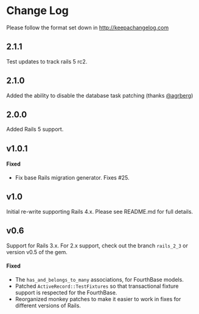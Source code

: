 # Change Log

Please follow the format set down in http://keepachangelog.com

## 2.1.1

Test updates to track rails 5 rc2.

## 2.1.0

Added the ability to disable the database task patching (thanks [@agrberg](https://github.com/agrberg))

## 2.0.0

Added Rails 5 support.

## v1.0.1

#### Fixed

* Fix base Rails migration generator. Fixes #25.


## v1.0

Initial re-write supporting Rails 4.x. Please see README.md for full details.


## v0.6

Support for Rails 3.x. For 2.x support, check out the branch `rails_2_3` or version v0.5 of the gem.

#### Fixed

 * The `has_and_belongs_to_many` associations, for FourthBase models.
 * Patched `ActiveRecord::TestFixtures` so that transactional fixture support is respected for the FourthBase.
 * Reorganized monkey patches to make it easier to work in fixes for different versions of Rails.
